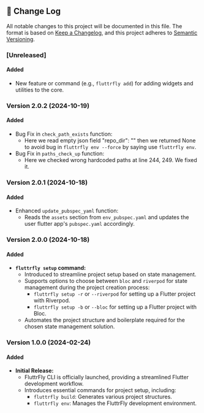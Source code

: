 ## 📝 Change Log

All notable changes to this project will be documented in this file. The format is based on [Keep a Changelog](https://keepachangelog.com/en/1.0.0/), and this project adheres to [Semantic Versioning](https://semver.org/spec/v2.0.0.html).

### [Unreleased]

#### Added

- New feature or command (e.g., `fluttrfly add`) for adding widgets and utilities to the core.

### Version 2.0.2 (2024-10-19)

#### Added
- Bug Fix in `check_path_exists` function:
  - Here we read empty json field "repo_dir": "" then we returned None to avoid bug in `fluttrfly env --force` by saying use `fluttrfly env`.
- Bug Fix in `paths_check_up` function:
  - Here we checked wrong hardcoded paths at line 244, 249. We fixed it.

### Version 2.0.1 (2024-10-18)

#### Added
- Enhanced `update_pubspec_yaml` function:
  - Reads the `assets` section from `env_pubspec.yaml` and updates the user flutter app's `pubspec.yaml` accordingly.


### Version 2.0.0 (2024-10-18)

#### Added
- **`fluttrfly setup` command:**
  - Introduced to streamline project setup based on state management.
  - Supports options to choose between `bloc` and `riverpod` for state management during the project creation process:
    - `fluttrfly setup -r` or `--riverpod` for setting up a Flutter project with Riverpod.
    - `fluttrfly setup -b` or `--bloc` for setting up a Flutter project with Bloc.
  - Automates the project structure and boilerplate required for the chosen state management solution.

### Version 1.0.0 (2024-02-24)

#### Added

- **Initial Release:**
  - FluttrFly CLI is officially launched, providing a streamlined Flutter development workflow.
  - Introduces essential commands for project setup, including:
    - `fluttrfly build`: Generates various project structures.
    - `fluttrfly env`: Manages the FluttrFly development environment.

